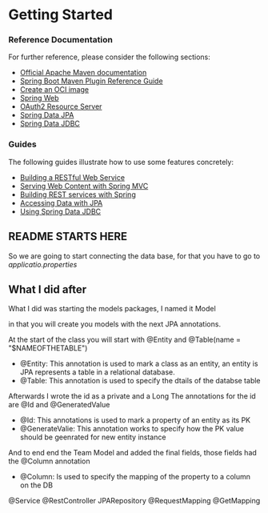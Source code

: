 # Getting Started

### Reference Documentation
For further reference, please consider the following sections:

* [Official Apache Maven documentation](https://maven.apache.org/guides/index.html)
* [Spring Boot Maven Plugin Reference Guide](https://docs.spring.io/spring-boot/docs/3.2.4/maven-plugin/reference/html/)
* [Create an OCI image](https://docs.spring.io/spring-boot/docs/3.2.4/maven-plugin/reference/html/#build-image)
* [Spring Web](https://docs.spring.io/spring-boot/docs/3.2.4/reference/htmlsingle/index.html#web)
* [OAuth2 Resource Server](https://docs.spring.io/spring-boot/docs/3.2.4/reference/htmlsingle/index.html#web.security.oauth2.server)
* [Spring Data JPA](https://docs.spring.io/spring-boot/docs/3.2.4/reference/htmlsingle/index.html#data.sql.jpa-and-spring-data)
* [Spring Data JDBC](https://docs.spring.io/spring-boot/docs/3.2.4/reference/htmlsingle/index.html#data.sql.jdbc)

### Guides
The following guides illustrate how to use some features concretely:

* [Building a RESTful Web Service](https://spring.io/guides/gs/rest-service/)
* [Serving Web Content with Spring MVC](https://spring.io/guides/gs/serving-web-content/)
* [Building REST services with Spring](https://spring.io/guides/tutorials/rest/)
* [Accessing Data with JPA](https://spring.io/guides/gs/accessing-data-jpa/)
* [Using Spring Data JDBC](https://github.com/spring-projects/spring-data-examples/tree/master/jdbc/basics)


## README STARTS HERE
So we are going to start connecting the data base, for that you have to go to *applicatio.properties*

## What I did after
What I did was starting the models packages, I named it Model

in that you will create you models with the next JPA annotations.

At the start of the class you will start with @Entity and @Table(name = "$NAMEOFTHETABLE")

- @Entity: This annotation is used to mark a class as an entity, an entity is JPA represents a table in a relational database.
- @Table:  This annotation is used to specify the dtails of the databse table

Afterwards I wrote the id as a private and a Long
The annotations for the id are @Id and @GeneratedValue
- @Id: This annotations is used to mark a property of an entity as its PK
- @GenerateValie: This annotation works to specify how the PK value should be geenrated for new entity instance

And to end end the Team Model and added the final fields, those fields had the @Column annotation
- @Column: Is used to specify the mapping of the property to a column on the DB

@Service
@RestController
JPARepository
@RequestMapping 
@GetMapping


